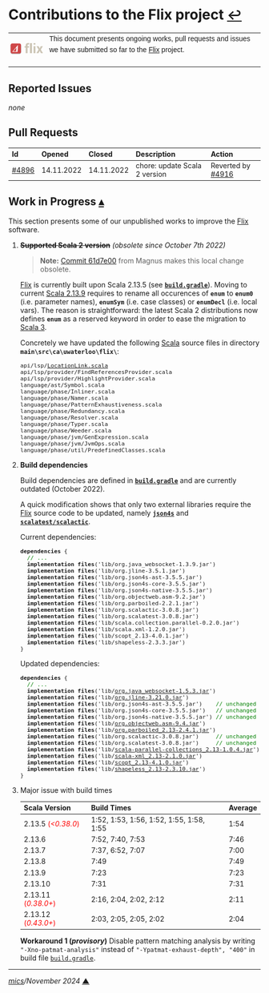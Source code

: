 # <span id="top">Contributions to the Flix project</span> <span style="font-size:90%;">[↩](README.md#top)</span>

<table style="font-family:Helvetica,Arial;line-height:1.6;">
  <tr>
  <td style="border:0;padding:0 10px 0 0;min-width:60px;max-width:100px;">
    <a href="https://flix.dev/" rel="external"><img style="border:0;width:80px;" src="./docs/images/flix-logo.png" alt="Flix project" /></a>
  </td>
  <td style="border:0;padding:0;vertical-align:text-top;">
    This document presents ongoing works, pull requests and issues we have submitted so far to the <a href="https://flix.dev/" rel="external">Flix</a> project.<br/>&nbsp;
  </td>
  </tr>
</table>

## <span id="issues">Reported Issues</span>

*none*

## <span id="pull_requests">Pull Requests</span>

| Id     | Opened | Closed | Description | Action |
|:-------|:-------|:-------|:------------|:------|
| [#4896](https://github.com/flix/flix/pull/4896) | 14.11.2022 | 14.11.2022 | chore: update Scala 2 version | Reverted by [#4916](https://github.com/flix/flix/pull/4916) |

## <span id="wip">Work in Progress</span> [**&#x25B4;**](#top)

This section presents some of our unpublished works to improve the [Flix] software.

1. <del>**Supported Scala 2 version**</del> *(obsolete since October 7th 2022)*
   
   > **Note:** [Commit 61d7e00](https://github.com/flix/flix/commit/61d7e00) from Magnus makes this local change obsolete.

   [Flix] is currently built upon Scala 2.13.5 (see [**`build.gradle`**](https://github.com/flix/flix/blob/master/build.gradle)). Moving to current [Scala 2.13.9][scala_2_13_9] requires to rename all occurences of **`enum`** to **`enum0`** (i.e. parameter names), **`enumSym`** (i.e. case classes) or **`enumDecl`** (i.e. local vars). The reason is straightforward: the latest Scala 2 distributions now defines **`enum`** as a reserved keyword in order to ease the migration to [Scala 3][scala_3].
   
   Concretely we have updated the following [Scala] source files in directory **`main\src\ca\uwaterloo\flix\`**:

   <pre style="font-size:80%;">
   api/lsp/<a href="https://github.com/flix/flix/blob/master/main/src/ca/uwaterloo/flix/api/lsp/LocationLink.scala#L56">LocationLink.scala</a>
   api/lsp/provider/FindReferencesProvider.scala
   api/lsp/provider/HighlightProvider.scala
   language/ast/Symbol.scala
   language/phase/Inliner.scala
   language/phase/Namer.scala
   language/phase/PatternExhaustiveness.scala
   language/phase/Redundancy.scala
   language/phase/Resolver.scala
   language/phase/Typer.scala
   language/phase/Weeder.scala
   language/phase/jvm/GenExpression.scala
   language/phase/jvm/JvmOps.scala
   language/phase/util/PredefinedClasses.scala
   </pre>

2. **Build dependencies**

   Build dependencies are defined in [**`build.gradle`**](https://github.com/flix/flix/blob/master/build.gradle) and are currently outdated (October 2022).
   
   A quick modification shows that only two external libraries require the [Flix] source code to be updated, namely [**`json4s`**][json4s] and [**`scalatest/scalactic`**][scalatest].

   Current dependencies:
   <pre style="font-size:80%;">
   <b>dependencies</b> {
     <span style="color:green;">// ...</span>
     <b>implementation files</b>('lib/org.java_websocket-1.3.9.jar')
     <b>implementation files</b>('lib/org.jline-3.5.1.jar')
     <b>implementation files</b>('lib/org.json4s-ast-3.5.5.jar')
     <b>implementation files</b>('lib/org.json4s-core-3.5.5.jar')
     <b>implementation files</b>('lib/org.json4s-native-3.5.5.jar')
     <b>implementation files</b>('lib/org.objectweb.asm-9.2.jar')
     <b>implementation files</b>('lib/org.parboiled-2.2.1.jar')
     <b>implementation files</b>('lib/org.scalactic-3.0.8.jar')
     <b>implementation files</b>('lib/org.scalatest-3.0.8.jar')
     <b>implementation files</b>('lib/scala.collection.parallel-0.2.0.jar')
     <b>implementation files</b>('lib/scala.xml-1.2.0.jar')
     <b>implementation files</b>('lib/scopt_2.13-4.0.1.jar')
     <b>implementation files</b>('lib/shapeless-2.3.3.jar')
   }
   </pre>
  
   Updated dependencies:
   <pre style="font-size:80%;">
   <b>dependencies</b> {
     <span style="color:green;">// ...</span>
     <b>implementation files</b>('lib/<a href="https://mvnrepository.com/artifact/org.java-websocket/Java-WebSocket/1.5.3">org.java_websocket-1.5.3.jar</a>')
     <b>implementation files</b>('lib/<a href="https://mvnrepository.com/artifact/org.jline/jline/3.21.0">org.jline-3.21.0.jar</a>')
     <b>implementation files</b>('lib/org.json4s-ast-3.5.5.jar')    <span style="color:green;">// unchanged</span>
     <b>implementation files</b>('lib/org.json4s-core-3.5.5.jar')   <span style="color:green;">// unchanged</span>
     <b>implementation files</b>('lib/org.json4s-native-3.5.5.jar') <span style="color:green;">// unchanged</span>
     <b>implementation files</b>('lib/<a href="https://mvnrepository.com/artifact/org.ow2.asm/asm/9.4" rel="external">org.objectweb.asm-9.4.jar</a>') 
     <b>implementation files</b>('lib/<a href="https://mvnrepository.com/artifact/org.parboiled/parboiled_2.13/2.4.1" rel="external">org.parboiled_2.13-2.4.1.jar</a>')
     <b>implementation files</b>('lib/org.scalactic-3.0.8.jar')     <span style="color:green;">// unchanged</span>
     <b>implementation files</b>('lib/org.scalatest-3.0.8.jar')     <span style="color:green;">// unchanged</span>
     <b>implementation files</b>('lib/<a href="https://mvnrepository.com/artifact/org.scala-lang.modules/scala-parallel-collections_2.13/1.0.4" rel="external">scala-parallel-collections_2.13-1.0.4.jar</a>')
     <b>implementation files</b>('lib/<a href="https://mvnrepository.com/artifact/org.scala-lang.modules/scala-xml_2.13/2.1.0">scala-xml_2.13-2.1.0.jar</a>')
     <b>implementation files</b>('lib/<a href="https://mvnrepository.com/artifact/com.github.scopt/scopt_2.13/4.1.0">scopt_2.13-4.1.0.jar</a>')
     <b>implementation files</b>('lib/<a href="https://mvnrepository.com/artifact/com.chuusai/shapeless_2.13/2.3.10">shapeless_2.13-2.3.10.jar</a>')
   }
   </pre>

3. Major issue with build times

   | Scala&nbsp;Version    | Build&nbsp;Times             | Average |
   |-----------------------|------------------------------|---------|
   | 2.13.5 <span style="color:red;">(*&lt;0.38.0*)</span> | 1:52, 1:53, 1:56, 1:52, 1:55, 1:58, 1:55 |   1:54  |
   | 2.13.6                | 7:52, 7:40, 7:53             |   7:46  |
   | 2.13.7                | 7:37, 6:52, 7:07             |   7:00  |
   | 2.13.8                | 7:49 | 7:49 |
   | 2.13.9                | 7:23 | 7:23 |
   | 2.13.10               | 7:31 | 7:31 |
   | 2.13.11 <span style="color:red;">(*0.38.0+*)</span> | 2:16, 2:04, 2:02, 2:12 | 2:11 |
   | 2.13.12 <span style="color:red;">(*0.43.0+*)</span> | 2:03, 2:05, 2:05, 2:02 | 2:04 |

   **Workaround 1 (*provisory*)** Disable pattern matching analysis by writing `"-Xno-patmat-analysis"` instead of `"-Ypatmat-exhaust-depth", "400"` in build file [`build.gradle`](https://github.com/flix/flix/blob/master/build.gradle).

<!--
   <pre style="font-size:80%;">
   Search "XnoPatmatAnalysis" (6 hits in 3 files of 325 searched)
   X:\scala-2.13.10\src\compiler\scala\tools\nsc\settings\ScalaSettings.scala (1 hit)
	 Line 140:   val XnoPatmatAnalysis = BooleanSetting ("-Xno-patmat-analysis", "Don't perform exhaustivity/unreachability analysis. Also, ignore @switch annotation.")
   X:\scala-2.13.10\src\compiler\scala\tools\nsc\transform\patmat\MatchTranslation.scala (3 hits)
	 Line 193:       if (!settings.XnoPatmatAnalysis.value) checkMatchVariablePatterns(nonSyntheticCases)
	 Line 232:         if (!settings.XnoPatmatAnalysis.value) unreachableTypeSwitchCase(caseDefs).foreach(cd => reportUnreachable(cd.body.pos))
	 Line 258:             if (settings.XnoPatmatAnalysis.value) Suppression.FullSuppression
   X:\scala-2.13.10\src\compiler\scala\tools\nsc\transform\patmat\MatchTreeMaking.scala (2 hits)
	 Line 617:       if (settings.XnoPatmatAnalysis.value) Suppression.FullSuppression
	 Line 631:       if (settings.XnoPatmatAnalysis.value) false
   Search "-Xno-patmat-analysis" (1 hit in 1 file of 325 searched)
   X:\scala-2.13.10\src\compiler\scala\tools\nsc\settings\ScalaSettings.scala (1 hit)
	 Line 140:   val XnoPatmatAnalysis = BooleanSetting ("-Xno-patmat-analysis", "Don't perform exhaustivity/unreachability analysis. Also, ignore @switch annotation.")
   Search "-Xno-patmat-analysis" (0 hits in 0 files of 11 searched)
</pre>
-->

<!--=======================================================================-->

<!--
## <span id="footnotes">Footnotes</span>

<sup id="anchor_01">[1](#footnote_01)</sup>

<span id="footnote_01">[1]</span> ***Batch files*** [↩](#anchor_01)

<dl><dd>
</dd></dl>
-->

***

*[mics](https://lampwww.epfl.ch/~michelou/)/November 2024* [**&#9650;**](#top)
<span id="bottom">&nbsp;</span>

<!-- link refs -->

[flix]: https://flix.dev/
[flix_github]: https://github.com/flix/flix
[flix_releases]: https://github.com/flix/flix/releases
[flix_nightly]: https://flix.dev/nightly/
[gradle_cli]: https://docs.gradle.org/current/userguide/command_line_interface.html
[gradle_userguide]: https://docs.gradle.org/current/userguide/userguide.html
[json4s]: https://mvnrepository.com/artifact/org.json4s
[scala]: https://www.scala-lang.org
[scala_2_13_9]: https://www.scala-lang.org/download/2.13.9.html
[scala_3]: https://docs.scala-lang.org/scala3/new-in-scala3.html
[scalatest]: https://mvnrepository.com/artifact/org.scalatest/scalatest

